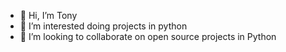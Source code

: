 - 👋 Hi, I’m Tony
- 👀 I’m interested doing projects in python
- 💞️ I’m looking to collaborate on open source projects in Python

<!---
tonycoldashian/tonycoldashian is a ✨ special ✨ repository because its `README.md` (this file) appears on your GitHub profile.
You can click the Preview link to take a look at your changes.
--->
